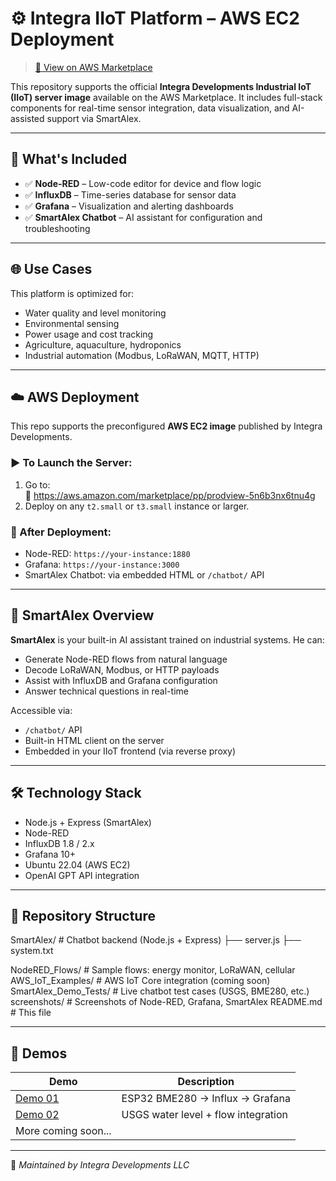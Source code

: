 # ⚙️ Integra IIoT Platform – AWS EC2 Deployment

> [🛒 View on AWS Marketplace](https://aws.amazon.com/marketplace/pp/prodview-5n6b3nx6tnu4g)

This repository supports the official **Integra Developments Industrial IoT (IIoT) server image** available on the AWS Marketplace. It includes full-stack components for real-time sensor integration, data visualization, and AI-assisted support via SmartAlex.

---

## 🚀 What's Included

- ✅ **Node-RED** – Low-code editor for device and flow logic  
- ✅ **InfluxDB** – Time-series database for sensor data  
- ✅ **Grafana** – Visualization and alerting dashboards  
- ✅ **SmartAlex Chatbot** – AI assistant for configuration and troubleshooting

---

## 🌐 Use Cases

This platform is optimized for:

- Water quality and level monitoring  
- Environmental sensing  
- Power usage and cost tracking  
- Agriculture, aquaculture, hydroponics  
- Industrial automation (Modbus, LoRaWAN, MQTT, HTTP)

---

## ☁️ AWS Deployment

This repo supports the preconfigured **AWS EC2 image** published by Integra Developments.

### ▶️ To Launch the Server:

1. Go to:  
   🔗 https://aws.amazon.com/marketplace/pp/prodview-5n6b3nx6tnu4g  
2. Deploy on any `t2.small` or `t3.small` instance or larger.

### 🔐 After Deployment:

- Node-RED: `https://your-instance:1880`  
- Grafana: `https://your-instance:3000`  
- SmartAlex Chatbot: via embedded HTML or `/chatbot/` API

---

## 🧠 SmartAlex Overview

**SmartAlex** is your built-in AI assistant trained on industrial systems. He can:

- Generate Node-RED flows from natural language
- Decode LoRaWAN, Modbus, or HTTP payloads
- Assist with InfluxDB and Grafana configuration
- Answer technical questions in real-time

Accessible via:

- `/chatbot/` API
- Built-in HTML client on the server
- Embedded in your IIoT frontend (via reverse proxy)

---

## 🛠️ Technology Stack

- Node.js + Express (SmartAlex)
- Node-RED
- InfluxDB 1.8 / 2.x
- Grafana 10+
- Ubuntu 22.04 (AWS EC2)
- OpenAI GPT API integration

---

## 📁 Repository Structure
SmartAlex/ # Chatbot backend (Node.js + Express)
├── server.js
├── system.txt

NodeRED_Flows/ # Sample flows: energy monitor, LoRaWAN, cellular
AWS_IoT_Examples/ # AWS IoT Core integration (coming soon)
SmartAlex_Demo_Tests/ # Live chatbot test cases (USGS, BME280, etc.)
screenshots/ # Screenshots of Node-RED, Grafana, SmartAlex
README.md # This file


---

## 🔬 Demos

| Demo       | Description                                |
|------------|--------------------------------------------|
| [Demo 01](./SmartAlex_Demo_Tests/demo01_BME280_to_influx) | ESP32 BME280 → Influx → Grafana |
| [Demo 02](./SmartAlex_Demo_Tests/demo02_USGS_water_data_import) | USGS water level + flow integration |
| More coming soon...                                     |

---

📌 _Maintained by Integra Developments LLC_
